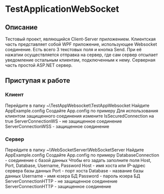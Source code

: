 # TestApplicationWebSocket

## Описание

Тестовый проект, являющийся Client-Server приложением. 
Клиентская часть представляет собой WPF приложение, 
использующее Websocket соединение.
Есть всего 3 текстовых поля и кнопка Send.
При её нажатии осуществляется отправка на сервер,
где сам сервер отсылает уведомление остальным клиентам, 
подключенным к нему.
Серверная часть простой ASP.NET сервер.

## Приступая к работе

### Клиент 

Перейдите в папку ~\\TestAppWebsocket\\TestAppWebsocket
Найдите AppExample.config
Создайте App.config по примеру
Для использования клиентом защищенного соединения измените IsSecuredConnection на true
ServerConnectionWS - не защищенное соединение
ServerConnectionWSS - защищенное соединение

### Сервер
 
Перейдите в папку ~\\WebSocketServer\\WebSocketServer
Найдите AppExample.config
Создайте App.config по примеру
DatabaseConnection - соединение с базой данных
Чтобы его задать заполните поля Host, Port, Database, Username, Password
Host - имя хоста или IP-адрес сервера базы данных
Port - порт хоста
Database - название базы данных
Username - имя юзера БД
Password - пароль юзера БД
ServerConnectionHTTP - не защищенное соединение
ServerConnectionHTTP - защищенное соединение